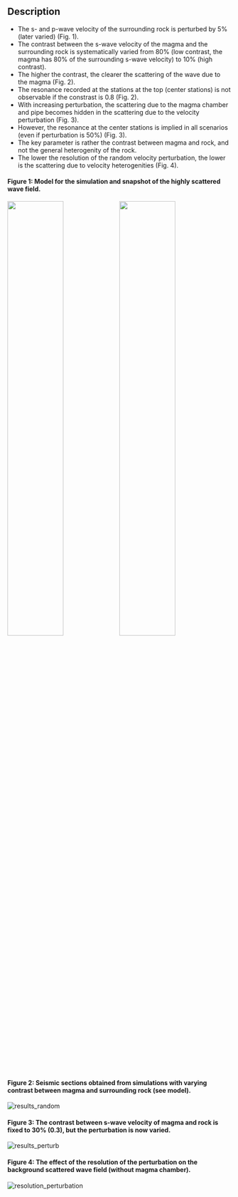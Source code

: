 ## Description

- The s- and p-wave velocity of the surrounding rock is perturbed by 5% (later varied) (Fig. 1).
- The contrast between the s-wave velocity of the magma and the surrounding rock is systematically varied from 80% (low contrast, the magma has 80% of the surrounding s-wave velocity) to 10% (high contrast). 
- The higher the contrast, the clearer the scattering of the wave due to the magma (Fig. 2). 
- The resonance recorded at the stations at the top (center stations) is not observable if the constrast is 0.8 (Fig. 2).
- With increasing perturbation, the scattering due to the magma chamber and pipe becomes hidden in the scattering due to the velocity perturbation (Fig. 3).
- However, the resonance at the center stations is implied in all scenarios (even if perturbation is 50%) (Fig. 3). 
- The key parameter is rather the contrast between magma and rock, and not the general heterogenity of the rock.
- The lower the resolution of the random velocity perturbation, the lower is the scattering due to velocity heterogenities (Fig. 4).

#### Figure 1: Model for the simulation and snapshot of the highly scattered wave field.

<img src="https://user-images.githubusercontent.com/64535952/148917549-320cacca-16fe-450f-9107-434e5c68a537.PNG" width="50%"><img src="https://user-images.githubusercontent.com/64535952/148975575-64209a1e-855b-477a-8e8d-a53dc2ccc29f.PNG" width="50%">

<!---![model_random](https://user-images.githubusercontent.com/64535952/148917549-320cacca-16fe-450f-9107-434e5c68a537.PNG)
--->

#### Figure 2: Seismic sections obtained from simulations with varying contrast between magma and surrounding rock (see model).
![results_random](https://user-images.githubusercontent.com/64535952/149152346-f190866d-2fa8-46dc-8f72-5fdea82cd252.png)

#### Figure 3: The contrast between s-wave velocity of magma and rock is fixed to 30% (0.3), but the perturbation is now varied.
![results_perturb](https://user-images.githubusercontent.com/64535952/148930879-cb4d3e7a-82f6-4a19-9a11-aaac820205b2.png)



#### Figure 4: The effect of the resolution of the perturbation on the background scattered wave field (without magma chamber).

![resolution_perturbation](https://user-images.githubusercontent.com/64535952/149167724-4c57fd5e-85cd-48e9-80ac-dcabda4bb900.png)

<!---
#### Figure X: Seismic section of the perturbed volcano if magma is not included in the model.
![noContrast_random_2Hz_wo](https://user-images.githubusercontent.com/64535952/148917568-18c185ee-1b3e-4b46-a268-1b4d65976573.PNG)
>
